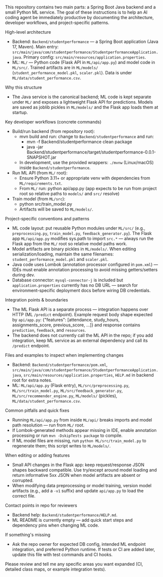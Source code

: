 This repository contains two main parts: a Spring Boot Java backend and a small Python ML service. The goal of these instructions is to help an AI coding agent be immediately productive by documenting the architecture, developer workflows, and project-specific patterns.

High-level architecture
- Backend: `Backend/studentperformance` — a Spring Boot application (Java 17, Maven). Main entry: `src/main/java/com/studentperformance/StudentperformanceApplication.java`. Primary config: `src/main/resources/application.properties`.
- ML: `ML/` — Python code (Flask API in `ML/api/app.py`) and model code in `ML/src/`. Trained artifacts are in `ML/models/` (`student_performance_model.pkl`, `scaler.pkl`). Data is under `ML/data/student_performance.csv`.

Why this structure
- The Java service is the canonical backend; ML code is kept separate under `ML/` and exposes a lightweight Flask API for predictions. Models are saved as joblib pickles in `ML/models/` and the Flask app loads them at startup.

Key developer workflows (concrete commands)
- Build/run backend (from repository root):
  - mvn build and run: change to `Backend/studentperformance` and run:
    - mvn -f Backend/studentperformance clean package
    - java -jar Backend/studentperformance/target/studentperformance-0.0.1-SNAPSHOT.jar
  - In development, use the provided wrappers: `./mvnw` (Linux/macOS) inside `Backend/studentperformance`.
- Run ML API (from `ML/` root):
  - Ensure Python 3.11+ or appropriate venv with dependencies from `ML/requirements.txt`.
  - From `ML/` run: python api/app.py  (app expects to be run from project root so relative paths to `models/` and `src/` resolve)
- Train model (from `ML/src`):
  - python src/train_model.py
  - Artifacts will be saved to `ML/models/`.

Project-specific conventions and patterns
- ML code layout: put reusable Python modules under `ML/src/` (e.g., `preprocessing.py`, `train_model.py`, `feedback_generator.py`). The Flask app `ML/api/app.py` modifies sys.path to import `src.*` — always run the Flask app from the `ML/` root so relative model paths work.
- Model artifacts are binary pickles in `ML/models/`. When editing serialization/loading, maintain the same filenames: `student_performance_model.pkl` and `scaler.pkl`.
- Java code uses Lombok (annotation processor configured in `pom.xml`) — IDEs must enable annotation processing to avoid missing getters/setters during dev.
- Database connector: `mysql-connector-j` is included but `application.properties` currently has no DB URL — search for environment-specific deployment docs before wiring DB credentials.

Integration points & boundaries
- The ML Flask API is a separate process — integration happens over HTTP (ML `/predict` endpoint). Example request body shape expected by `api/app.py`: {"features": [attendance, study_hours, assignments_score, previous_score, ...]} and response contains `prediction`, `feedback`, and `resources`.
- The backend does not currently call the ML API in the repo; if you add integration, keep ML service as an external dependency and call its `/predict` endpoint.

Files and examples to inspect when implementing changes
- Backend: `Backend/studentperformance/pom.xml`, `src/main/java/com/studentperformance/StudentperformanceApplication.java`, `src/main/resources/application.properties`, `HELP.md` in backend root for extra notes.
- ML: `ML/api/app.py` (Flask entry), `ML/src/preprocessing.py`, `ML/src/train_model.py`, `ML/src/feedback_generator.py`, `ML/src/recommender_engine.py`, `ML/models/` (pickles), `ML/data/student_performance.csv`.

Common pitfalls and quick fixes
- Running `ML/api/app.py` from inside `ML/api/` breaks imports and model path resolution — run from `ML/` root.
- If Lombok-generated methods appear missing in IDE, enable annotation processing or run `mvn -DskipTests package` to compile.
- If ML model files are missing, run `python ML/src/train_model.py` to regenerate them; this script writes to `ML/models/`.

When editing or adding features
- Small API changes in the Flask app: keep request/response JSON shapes backward compatible. Use try/except around model loading and return informative 5xx JSON when model artifacts are absent or corrupted.
- When modifying data preprocessing or model training, version model artifacts (e.g., add a `-v1` suffix) and update `api/app.py` to load the correct file.

Contact points in repo for reviewers
- Backend help: `Backend/studentperformance/HELP.md`.
- ML README is currently empty — add quick start steps and dependency pins when changing ML code.

If something's missing
- Ask the repo owner for expected DB config, intended ML endpoint integration, and preferred Python runtime. If tests or CI are added later, update this file with test commands and CI hooks.

Please review and tell me any specific areas you want expanded (CI, detailed class maps, or example integration tests).
